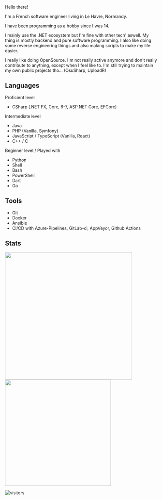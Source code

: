 Hello there!

I'm a French software engineer living in Le Havre, Normandy.

I have been programming as a hobby since I was 14.

I mainly use the .NET ecosystem but I'm fine with other tech' aswell. My thing is mostly backend and pure software programming. I also like doing some reverse engineering things and also making scripts to make my life easier.

I really like doing OpenSource. I'm not really active anymore and don't really contribute to anything, except when I feel like to. I'm still trying to maintain my own public projects tho... (OsuSharp, UploadR)

## Languages

Proficient level
  - CSharp (.NET FX, Core, 6-7, ASP.NET Core, EFCore)

Intermediate level
  - Java
  - PHP (Vanilla, Symfony)
  - JavaScript / TypeScript (Vanilla, React)
  - C++ / C

Beginner level / Played with
  - Python
  - Shell
  - Bash
  - PowerShell
  - Dart
  - Go

## Tools
  - Git
  - Docker
  - Ansible
  - CI/CD with Azure-Pipelines, GitLab-ci, AppVeyor, Github Actions

## Stats

<img width="420" src="https://github-readme-stats.vercel.app/api?username=kiritsu&theme=radical&show_icons=true&hide_border=true&include_all_commits=true&custom_title=My%20Github%20Stats"/><img width="350" src="https://github-readme-stats.vercel.app/api/top-langs/?username=kiritsu&layout=compact&theme=radical&hide_border=true"/>

![visitors](https://visitor-badge.glitch.me/badge?page_id=kiritsu.kiritsu)
